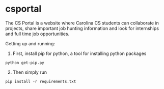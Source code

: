 csportal
========

The CS Portal is a website where Carolina CS students can collaborate in projects, share important job hunting information and look for internships and full time job opportunities.

Getting up and running:

1) First, install pip for python, a tool for installing python packages
```
python get-pip.py
```
2) Then simply run
```
pip install -r requirements.txt
```
